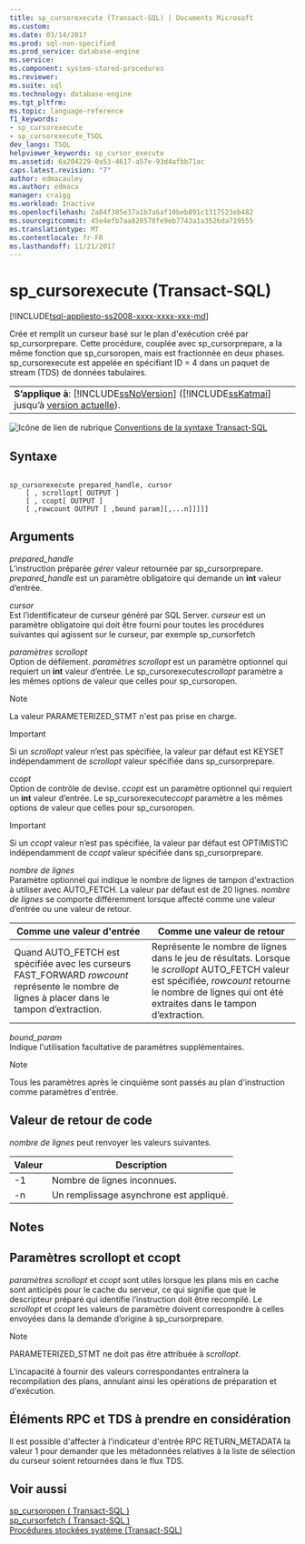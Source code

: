 ```yaml
---
title: sp_cursorexecute (Transact-SQL) | Documents Microsoft
ms.custom: 
ms.date: 03/14/2017
ms.prod: sql-non-specified
ms.prod_service: database-engine
ms.service: 
ms.component: system-stored-procedures
ms.reviewer: 
ms.suite: sql
ms.technology: database-engine
ms.tgt_pltfrm: 
ms.topic: language-reference
f1_keywords:
- sp_cursorexecute
- sp_cursorexecute_TSQL
dev_langs: TSQL
helpviewer_keywords: sp_cursor_execute
ms.assetid: 6a204229-0a53-4617-a57e-93d4afbb71ac
caps.latest.revision: "7"
author: edmacauley
ms.author: edmaca
manager: craigg
ms.workload: Inactive
ms.openlocfilehash: 2a84f385e37a1b7a6af10beb891c1317523eb482
ms.sourcegitcommit: 45e4efb7aa828578fe9eb7743a1a3526da719555
ms.translationtype: MT
ms.contentlocale: fr-FR
ms.lasthandoff: 11/21/2017
---
```

# <a name="spcursorexecute-transact-sql"></a>sp_cursorexecute (Transact-SQL)
[!INCLUDE[tsql-appliesto-ss2008-xxxx-xxxx-xxx-md](../../includes/tsql-appliesto-ss2008-xxxx-xxxx-xxx-md.md)]

  Crée et remplit un curseur basé sur le plan d'exécution créé par sp_cursorprepare. Cette procédure, couplée avec sp_cursorprepare, a la même fonction que sp_cursoropen, mais est fractionnée en deux phases. sp_cursorexecute est appelée en spécifiant ID = 4 dans un paquet de stream (TDS) de données tabulaires.  
  
||  
|-|  
|**S’applique à**: [!INCLUDE[ssNoVersion](../../includes/ssnoversion-md.md)] ([!INCLUDE[ssKatmai](../../includes/sskatmai-md.md)] jusqu’à [version actuelle](http://go.microsoft.com/fwlink/p/?LinkId=299658)).|  
  
 ![Icône de lien de rubrique](../../database-engine/configure-windows/media/topic-link.gif "Icône lien de rubrique") [Conventions de la syntaxe Transact-SQL](../../t-sql/language-elements/transact-sql-syntax-conventions-transact-sql.md)  
  
## <a name="syntax"></a>Syntaxe  
  
```  
  
sp_cursorexecute prepared_handle, cursor  
    [ , scrollopt[ OUTPUT ]  
    [ , ccopt[ OUTPUT ]  
    [ ,rowcount OUTPUT [ ,bound param][,...n]]]]]  
```  
  
## <a name="arguments"></a>Arguments  
 *prepared_handle*  
 L’instruction préparée *gérer* valeur retournée par sp_cursorprepare. *prepared_handle* est un paramètre obligatoire qui demande un **int** valeur d’entrée.  
  
 *cursor*  
 Est l’identificateur de curseur généré par SQL Server. *curseur* est un paramètre obligatoire qui doit être fourni pour toutes les procédures suivantes qui agissent sur le curseur, par exemple sp_cursorfetch  
  
 *paramètres scrollopt*  
 Option de défilement. *paramètres scrollopt* est un paramètre optionnel qui requiert un **int** valeur d’entrée. Le sp_cursorexecute*scrollopt* paramètre a les mêmes options de valeur que celles pour sp_cursoropen.  
  
> [!NOTE]  
>  La valeur PARAMETERIZED_STMT n'est pas prise en charge.  
  
> [!IMPORTANT]  
>  Si un *scrollopt* valeur n’est pas spécifiée, la valeur par défaut est KEYSET indépendamment de *scrollopt* valeur spécifiée dans sp_cursorprepare.  
  
 *ccopt*  
 Option de contrôle de devise. *ccopt* est un paramètre optionnel qui requiert un **int** valeur d’entrée. Le sp_cursorexecute*ccopt* paramètre a les mêmes options de valeur que celles pour sp_cursoropen.  
  
> [!IMPORTANT]  
>  Si un *ccopt* valeur n’est pas spécifiée, la valeur par défaut est OPTIMISTIC indépendamment de *ccopt* valeur spécifiée dans sp_cursorprepare.  
  
 *nombre de lignes*  
 Paramètre optionnel qui indique le nombre de lignes de tampon d'extraction à utiliser avec AUTO_FETCH. La valeur par défaut est de 20 lignes. *nombre de lignes* se comporte différemment lorsque affecté comme une valeur d’entrée ou une valeur de retour.  
  
|Comme une valeur d'entrée|Comme une valeur de retour|  
|--------------------|---------------------|  
|Quand AUTO_FETCH est spécifiée avec les curseurs FAST_FORWARD *rowcount* représente le nombre de lignes à placer dans le tampon d’extraction.|Représente le nombre de lignes dans le jeu de résultats. Lorsque le *scrollopt* AUTO_FETCH valeur est spécifiée, *rowcount* retourne le nombre de lignes qui ont été extraites dans le tampon d’extraction.|  
  
 *bound_param*  
 Indique l'utilisation facultative de paramètres supplémentaires.  
  
> [!NOTE]  
>  Tous les paramètres après le cinquième sont passés au plan d'instruction comme paramètres d'entrée.  
  
## <a name="code-return-value"></a>Valeur de retour de code  
 *nombre de lignes* peut renvoyer les valeurs suivantes.  
  
|Valeur| Description|  
|-----------|-----------------|  
|-1|Nombre de lignes inconnues.|  
|-n|Un remplissage asynchrone est appliqué.|  
  
## <a name="remarks"></a>Notes  
  
## <a name="scrollopt-and-ccopt-parameters"></a>Paramètres scrollopt et ccopt  
 *paramètres scrollopt* et *ccopt* sont utiles lorsque les plans mis en cache sont anticipés pour le cache du serveur, ce qui signifie que que le descripteur préparé qui identifie l’instruction doit être recompilé. Le *scrollopt* et *ccopt* les valeurs de paramètre doivent correspondre à celles envoyées dans la demande d’origine à sp_cursorprepare.  
  
> [!NOTE]  
>  PARAMETERIZED_STMT ne doit pas être attribuée à *scrollopt*.  
  
 L'incapacité à fournir des valeurs correspondantes entraînera la recompilation des plans, annulant ainsi les opérations de préparation et d'exécution.  
  
## <a name="rpc-and-tds-considerations"></a>Éléments RPC et TDS à prendre en considération  
 Il est possible d'affecter à l'indicateur d'entrée RPC RETURN_METADATA la valeur 1 pour demander que les métadonnées relatives à la liste de sélection du curseur soient retournées dans le flux TDS.  
  
## <a name="see-also"></a>Voir aussi  
 [sp_cursoropen &#40; Transact-SQL &#41;](../../relational-databases/system-stored-procedures/sp-cursoropen-transact-sql.md)   
 [sp_cursorfetch &#40; Transact-SQL &#41;](../../relational-databases/system-stored-procedures/sp-cursorfetch-transact-sql.md)   
 [Procédures stockées système &#40;Transact-SQL&#41;](../../relational-databases/system-stored-procedures/system-stored-procedures-transact-sql.md)  
  
  
